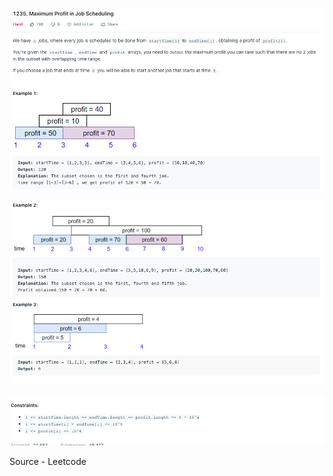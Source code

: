 


![Image1](./resources/example1.png)

![Image2](./resources/example2.png)

![Image3](./resources/costraints.png)

Source - Leetcode
